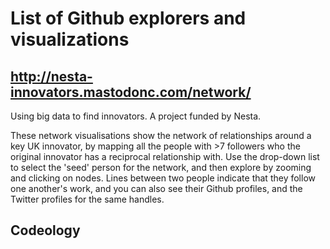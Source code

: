 # List of Github explorers and visualizations

## http://nesta-innovators.mastodonc.com/network/


Using big data to find innovators. A project funded by Nesta.

These network visualisations show the network of relationships around a key UK innovator, by mapping all the people with >7 followers who the original innovator has a reciprocal relationship with. Use the drop-down list to select the 'seed' person for the network, and then explore by zooming and clicking on nodes. Lines between two people indicate that they follow one another's work, and you can also see their Github profiles, and the Twitter profiles for the same handles.

## Codeology



